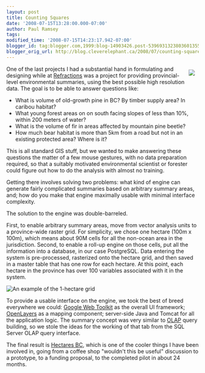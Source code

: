 ```yaml
---
layout: post
title: Counting Squares
date: '2008-07-15T13:28:00.000-07:00'
author: Paul Ramsey
tags: 
modified_time: '2008-07-15T14:23:17.942-07:00'
blogger_id: tag:blogger.com,1999:blog-14903426.post-5396931323803601355
blogger_orig_url: http://blog.cleverelephant.ca/2008/07/counting-squares.html
---
```


[<img src="http://www.refractions.net/expertise/casestudies/2007-01-hectares-bc/habc_logo_sm.gif" style="float:right; padding:10px; border-width:0px;"/>](http://www.hectaresbc.org)One of the last projects I had a substantial hand in formulating and designing while at [Refractions](http://www.refractions.net/) was a project for providing provincial-level environmental summaries, using the best possible high resolution data. The goal is to be able to answer questions like:

* What is volume of old-growth pine in BC? By timber supply area? In caribou habitat?
* What young forest areas on on south facing slopes of less than 10%, within 200 meters of water?
* What is the volume of fir in areas affected by mountain pine beetle?
* How much bear habitat is more than 5km from a road but not in an existing protected area? Where is it?

This is all standard GIS stuff, but we wanted to make answering these questions the matter of a few mouse gestures, with no data preparation required, so that a suitably motivated environmental scientist or forester could figure out how to do the analysis with almost no training.

Getting there involves solving two problems: what kind of engine can generate fairly complicated summaries based on arbitrary summary areas, and; how do you make that engine maximally usable with minimal interface complexity.

The solution to the engine was double-barreled. 

First, to enable arbitrary summary areas, move from vector analysis units to a province-wide raster grid. For simplicity, we chose one hectare (100m x 100m), which means about 90M cells for all the non-ocean area in the jurisdiction. Second, to enable a roll-up engine on those cells, put all the information into a database, in our case PostgreSQL. Data entering the system is pre-processed, rasterized onto the hectare grid, and then saved in a master table that has one row for each hectare.  At this point, each hectare in the province has over 100 variables associated with it in the system.

<img src="http://www.hectaresbc.org/trac/attachment/wiki/WikiStart/gehabcgrid.jpg?format=raw" alt="An example of the 1-hectare grid">

To provide a usable interface on the engine, we took the best of breed everywhere we could: [Google Web Toolkit](http://code.google.com/webtoolkit/) as the overall UI framework; [OpenLayers](http://www.openlayers.org) as a mapping component; server-side Java and Tomcat for all the application logic. The summary concept was very similar to [OLAP](http://en.wikipedia.org/wiki/Online_analytical_processing) query building, so we stole the ideas for the working of that tab from the SQL Server OLAP query interface.

The final result is [Hectares BC](http://www.hectaresbc.org/), which is one of the cooler things I have been involved in, going from a coffee shop "wouldn't this be useful" discussion to a prototype, to a funding proposal, to the completed pilot in about 24 months.


